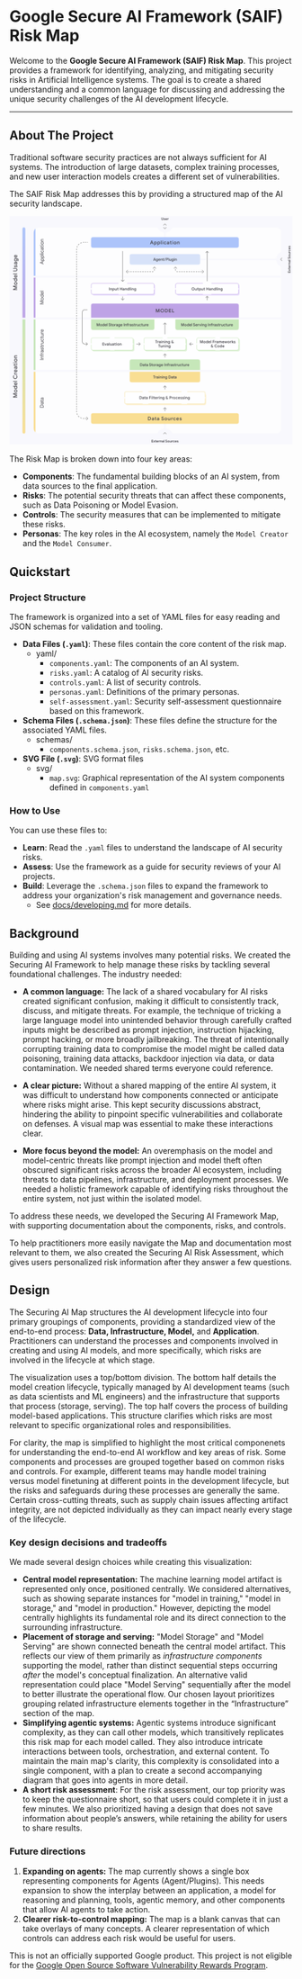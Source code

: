 # Google Secure AI Framework (SAIF) Risk Map

Welcome to the **Google Secure AI Framework (SAIF) Risk Map**. This project provides a framework for identifying, analyzing, and mitigating security risks in Artificial Intelligence systems. The goal is to create a shared understanding and a common language for discussing and addressing the unique security challenges of the AI development lifecycle.

---

## About The Project

Traditional software security practices are not always sufficient for AI systems. The introduction of large datasets, complex training processes, and new user interaction models creates a different set of vulnerabilities. 

The SAIF Risk Map addresses this by providing a structured map of the AI security landscape.

![SAIF Risk Map](./docs/images/risk-map.png)

The Risk Map is broken down into four key areas:

* **Components**: The fundamental building blocks of an AI system, from data sources to the final application.
* **Risks**: The potential security threats that can affect these components, such as Data Poisoning or Model Evasion.
* **Controls**: The security measures that can be implemented to mitigate these risks.
* **Personas**: The key roles in the AI ecosystem, namely the `Model Creator` and the `Model Consumer`.

## Quickstart

### Project Structure

The framework is organized into a set of YAML files for easy reading and JSON schemas for validation and tooling.

* **Data Files (`.yaml`)**: These files contain the core content of the risk map.
    * yaml/
        * `components.yaml`: The components of an AI system.
        * `risks.yaml`: A catalog of AI security risks.
        * `controls.yaml`: A list of security controls.
        * `personas.yaml`: Definitions of the primary personas.
        * `self-assessment.yaml`: Security self-assessment questionnaire based on this framework.
* **Schema Files (`.schema.json`)**: These files define the structure for the associated YAML files.
    * schemas/
        * `components.schema.json`, `risks.schema.json`, etc.
* **SVG File (`.svg`)**: SVG format files
    * svg/
        * `map.svg`: Graphical representation of the AI system components defined in `components.yaml`

### How to Use

You can use these files to:
* **Learn**: Read the `.yaml` files to understand the landscape of AI security risks.
* **Assess**: Use the framework as a guide for security reviews of your AI projects.
* **Build**: Leverage the `.schema.json` files to expand the framework to address your organization's risk management and governance needs.
   * See [docs/developing.md](./docs/developing.md) for more details. 

## Background
Building and using AI systems involves many potential risks. We created the Securing AI Framework to help manage these risks by tackling several foundational challenges. The industry needed:

* **A common language:** The lack of a shared vocabulary for AI risks created significant confusion, making it difficult to consistently track, discuss, and mitigate threats. For example, the technique of tricking a large language model into unintended behavior through carefully crafted inputs might be described as prompt injection, instruction hijacking, prompt hacking, or more broadly jailbreaking. The threat of intentionally corrupting training data to compromise the model might be called data poisoning, training data attacks, backdoor injection via data, or data contamination. We needed shared terms everyone could reference.

* **A clear picture:** Without a shared mapping of the entire AI system, it was difficult to understand how components connected or anticipate where risks might arise. This kept security discussions abstract, hindering the ability to pinpoint specific vulnerabilities and collaborate on defenses. A visual map was essential to make these interactions clear.

* **More focus beyond the model:** An overemphasis on the model and model-centric threats like prompt injection and model theft often obscured significant risks across the broader AI ecosystem, including threats to data pipelines, infrastructure, and deployment processes. We needed a holistic framework capable of identifying risks throughout the entire system, not just within the isolated model.

To address these needs, we developed the Securing AI Framework Map, with supporting documentation about the components, risks, and controls. 

To help practitioners more easily navigate the Map and documentation most relevant to them, we also created the Securing AI Risk Assessment, which gives users personalized risk information after they answer a few questions. 

## Design
The Securing AI Map structures the AI development lifecycle into four primary groupings of components, providing a standardized view of the end-to-end process: **Data, Infrastructure, Model,** and **Application**. Practitioners can understand the processes and components involved in creating and using AI models, and more specifically, which risks are involved in the lifecycle at which stage. 

The visualization uses a top/bottom division. The bottom half details the model creation lifecycle, typically managed by AI development teams (such as data scientists and ML engineers) and the infrastructure that supports that process (storage, serving). The top half covers the process of building model-based applications. This structure clarifies which risks are most relevant to specific organizational roles and responsibilities.

For clarity, the map is simplified to highlight the most critical componenets for understanding the end-to-end AI workflow and key areas of risk. Some components and processes are grouped together based on common risks and controls. For example, different teams may handle model training versus model finetuning at different points in the development lifecycle, but the risks and safeguards during these processes are generally the same. Certain cross-cutting threats, such as supply chain issues affecting artifact integrity, are not depicted individually as they can impact nearly every stage of the lifecycle.

### Key design decisions and tradeoffs

We made several design choices while creating this visualization:

* **Central model representation:** The machine learning model artifact is represented only once, positioned centrally. We considered alternatives, such as showing separate instances for "model in training," "model in storage," and "model in production." However, depicting the model centrally highlights its fundamental role and its direct connection to the surrounding infrastructure.  
* **Placement of storage and serving:** "Model Storage" and "Model Serving" are shown connected beneath the central model artifact. This reflects our view of them primarily as *infrastructure components* supporting the model, rather than distinct sequential steps occurring *after* the model's conceptual finalization. An alternative valid representation could place "Model Serving" sequentially after the model to better illustrate the operational flow. Our chosen layout prioritizes grouping related infrastructure elements together in the “Infrastructure” section of the map.   
* **Simplifying agentic systems:** Agentic systems introduce significant complexity, as they can call other models, which transitively replicates this risk map for each model called. They also introduce intricate interactions between tools, orchestration, and external content. To maintain the main map's clarity, this complexity is consolidated into a single component, with a plan to create a second accompanying diagram that goes into agents in more detail.   
* **A short risk assessment**: For the risk assessment, our top priority was to keep the questionnaire short, so that users could complete it in just a few minutes. We also prioritized having a design that does not save information about people’s answers, while retaining the ability for users to share results.   

### Future directions

1. **Expanding on agents:** The map currently shows a single box representing components for Agents (Agent/Plugins). This needs expansion to show the interplay between an application, a model for reasoning and planning, tools, agentic memory, and other components that allow AI agents to take action.   
2. **Clearer risk-to-control mapping:** The map is a blank canvas that can take overlays of many concepts. A clearer representation of which controls can address each risk would be useful for users. 



This is not an officially supported Google product. This project is not eligible for the [Google Open Source Software Vulnerability Rewards Program](https://bughunters.google.com/open-source-security).
